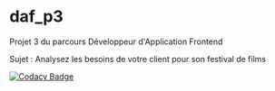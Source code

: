 # daf_p3

Projet 3 du parcours Développeur d'Application Frontend

Sujet : Analysez les besoins de votre client pour son festival de films

[![Codacy Badge](https://app.codacy.com/project/badge/Grade/f18870e046be481c87faca4af9555254)](https://www.codacy.com/gh/Zharakai/daf_p3/dashboard?utm_source=github.com&amp;utm_medium=referral&amp;utm_content=Zharakai/daf_p3&amp;utm_campaign=Badge_Grade)

